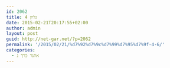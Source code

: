 ```yaml
---
id: 2062
title: גליון 4
date: 2015-02-21T20:17:55+02:00
author: admin
layout: post
guid: http://net-gar.net/?p=2062
permalink: '/2015/02/21/%d7%92%d7%9c%d7%99%d7%95%d7%9f-4-6/'
categories:
  - אתגר כרך ג
---
```

